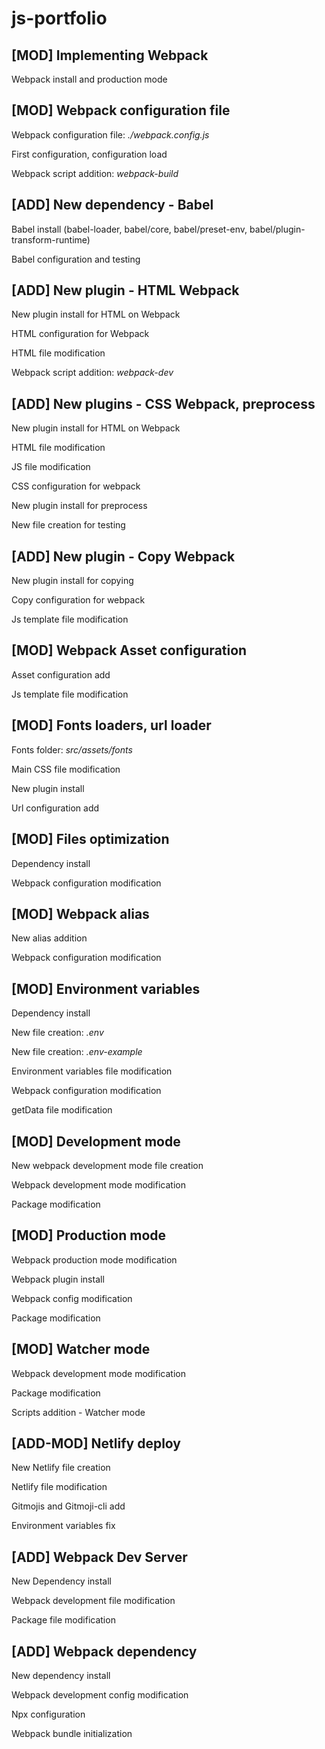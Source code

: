 # js-portfolio

## [MOD] Implementing Webpack

Webpack install and production mode

## [MOD] Webpack configuration file

Webpack configuration file: *./webpack.config.js*

First configuration, configuration load

Webpack script addition: *webpack-build*

## [ADD] New dependency - Babel

Babel install (babel-loader, babel/core, babel/preset-env, babel/plugin-transform-runtime)

Babel configuration and testing

## [ADD] New plugin - HTML Webpack

New plugin install for HTML on Webpack

HTML configuration for Webpack

HTML file modification

Webpack script addition: *webpack-dev*

## [ADD] New plugins - CSS Webpack, preprocess

New plugin install for HTML on Webpack

HTML file modification

JS file modification

CSS configuration for webpack

New plugin install for preprocess

New file creation for testing

## [ADD] New plugin - Copy Webpack

New plugin install for copying

Copy configuration for webpack

Js template file modification

## [MOD] Webpack Asset configuration

Asset configuration add

Js template file modification

## [MOD] Fonts loaders, url loader

Fonts folder: *src/assets/fonts*

Main CSS file modification

New plugin install

Url configuration add

## [MOD] Files optimization

Dependency install

Webpack configuration modification

## [MOD] Webpack alias

New alias addition

Webpack configuration modification

## [MOD] Environment variables

Dependency install

New file creation: *.env*

New file creation: *.env-example*

Environment variables file modification

Webpack configuration modification

getData file modification

## [MOD] Development mode

New webpack development mode file creation

Webpack development mode modification

Package modification

## [MOD] Production mode

Webpack production mode modification

Webpack plugin install

Webpack config modification

Package modification

## [MOD] Watcher mode

Webpack development mode modification

Package modification

Scripts addition - Watcher mode

## [ADD-MOD] Netlify deploy

New Netlify file creation

Netlify file modification

Gitmojis and Gitmoji-cli add

Environment variables fix

## [ADD] Webpack Dev Server

New Dependency install

Webpack development file modification

Package file modification

## [ADD] Webpack dependency

New dependency install

Webpack development config modification

Npx configuration

Webpack bundle initialization
